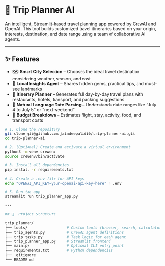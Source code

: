 # 🧳 Trip Planner AI

An intelligent, Streamlit-based travel planning app powered by [CrewAI](https://github.com/joaomdmoura/crewai) and OpenAI. This tool builds customized travel itineraries based on your origin, interests, destination, and date range using a team of collaborative AI agents.

---

## ✨ Features

- 🗺️ **Smart City Selection** – Chooses the ideal travel destination considering weather, season, and cost
- 🧠 **Local Insights Agent** – Shares hidden gems, practical tips, and must-see landmarks
- 🧳 **Itinerary Planner** – Generates full day-by-day travel plans with restaurants, hotels, transport, and packing suggestions
- 💬 **Natural Language Date Parsing** – Understands date ranges like “July 4 to July 5” or “next weekend”
- 💸 **Budget Breakdown** – Estimates flight, stay, activity, food, and transport costs


```bash
# 1. Clone the repository
git clone git@github.com:jaindeepali010/trip-planner-ai.git
cd trip-planner-ai

# 2. (Optional) Create and activate a virtual environment
python3 -m venv crewenv
source crewenv/bin/activate

# 3. Install all dependencies
pip install -r requirements.txt

# 4. Create a .env file for API keys
echo "OPENAI_API_KEY=your-openai-api-key-here" > .env

# 5. Run the app
streamlit run trip_planner_app.py

---

## 📁  Project Structure

trip_planner/
├── tools/                  # Custom tools (browser, search, calculator)
├── trip_agents.py          # CrewAI agent definitions
├── trip_tasks.py           # Task logic for each agent
├── trip_planner_app.py     # Streamlit frontend
├── main.py                 # Optional CLI entry point
├── requirements.txt        # Python dependencies
├── .gitignore
└── README.md
